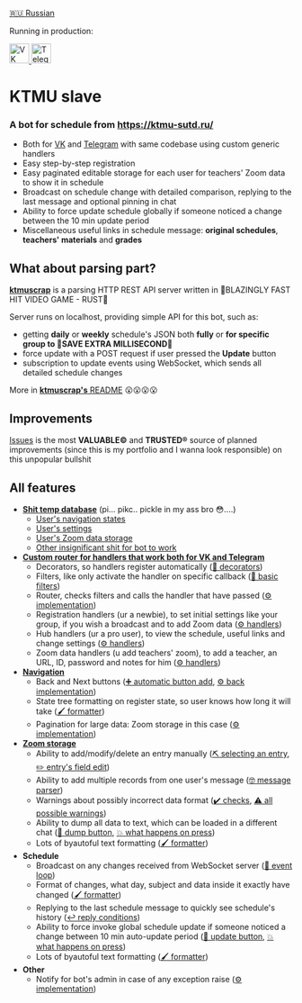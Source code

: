 [🇷🇺 Russian](/README-RU.md)

Running in production:
<p float="left">
  <a title="VK" href="https://vk.com/ktmuslave">
    <img alt="VK" src="https://upload.wikimedia.org/wikipedia/commons/f/f3/VK_Compact_Logo_%282021-present%29.svg" width=35>
  </a>
  <a title="Telegram" href="https://t.me/ktmuslave_bot">
    <img alt="Telegram" src="https://upload.wikimedia.org/wikipedia/commons/8/82/Telegram_logo.svg" width=35>
  </a>
</p>

# KTMU slave
### A bot for schedule from https://ktmu-sutd.ru/

- Both for [VK](https://vk.com/ktmuslave) and [Telegram](https://t.me/ktmuslave_bot) with same codebase using custom generic handlers
- Easy step-by-step registration
- Easy paginated editable storage for each user for teachers' Zoom data to show it in schedule
- Broadcast on schedule change with detailed comparison, replying to the last message and optional pinning in chat
- Ability to force update schedule globally if someone noticed a change between the 10 min update period
- Miscellaneous useful links in schedule message: **original schedules**, **teachers' materials** and **grades**

## What about parsing part?
[**ktmuscrap**](https://github.com/kerdl/ktmuscrap) is a parsing HTTP REST API server written in 🚀BLAZINGLY FAST HIT VIDEO GAME - RUST🚀

Server runs on localhost, providing simple API for this bot, such as:
- getting **daily** or **weekly** schedule's JSON both **fully** or **for specific group to 🚀SAVE EXTRA MILLISECOND🚀**
- force update with a POST request if user pressed the **Update** button
- subscription to update events using WebSocket, which sends all detailed schedule changes

More in [**ktmuscrap's** README](https://github.com/kerdl/ktmuscrap/blob/master/README.md) 😮😮😮😮

## Improvements
[Issues](https://github.com/kerdl/ktmuslave/issues) is the most **VALUABLE©** and **TRUSTED®** source of planned improvements (since this is my portfolio and I wanna look responsible) on this unpopular bullshit

## All features
- [**Shit temp database**](https://github.com/kerdl/ktmuslave/blob/b8c733216cb7c889a9ee21f4d7a20439639d82d2/src/svc/common/__init__.py#L41-L87) (pi... pikc.. pickle in my ass bro 😳....)
  - [User's navigation states](https://github.com/kerdl/ktmuslave/blob/b8c733216cb7c889a9ee21f4d7a20439639d82d2/src/svc/common/states/tree.py)
  - [User's settings](https://github.com/kerdl/ktmuslave/blob/b8c733216cb7c889a9ee21f4d7a20439639d82d2/src/data/settings.py#L17-L22)
  - [User's Zoom data storage](https://github.com/kerdl/ktmuslave/blob/b8c733216cb7c889a9ee21f4d7a20439639d82d2/src/data/zoom.py#L472-L499)
  - [Other insignificant shit for bot to work](https://github.com/kerdl/ktmuslave/blob/b8c733216cb7c889a9ee21f4d7a20439639d82d2/src/svc/common/__init__.py#L52-L87)
- [**Custom router for handlers that work both for VK and Telegram**](https://github.com/kerdl/ktmuslave/blob/b8c733216cb7c889a9ee21f4d7a20439639d82d2/src/svc/common/router.py)
  - Decorators, so handlers register automatically ([🎍 decorators](https://github.com/kerdl/ktmuslave/blob/b8c733216cb7c889a9ee21f4d7a20439639d82d2/src/svc/common/router.py#L37-L74))
  - Filters, like only activate the handler on specific callback ([🚽 basic filters](https://github.com/kerdl/ktmuslave/blob/master/src/svc/common/filters.py))
  - Router, checks filters and calls the handler that have passed ([⚙️ implementation](https://github.com/kerdl/ktmuslave/blob/b8c733216cb7c889a9ee21f4d7a20439639d82d2/src/svc/common/router.py#L103-L165))
  - Registration handlers (ur a newbie), to set initial settings like your group, if you wish a broadcast and to add Zoom data ([⚙️ handlers](https://github.com/kerdl/ktmuslave/blob/b8c733216cb7c889a9ee21f4d7a20439639d82d2/src/svc/common/bps/init.py))
  - Hub handlers (ur a pro user), to view the schedule, useful links and change settings ([⚙️ handlers](https://github.com/kerdl/ktmuslave/blob/b8c733216cb7c889a9ee21f4d7a20439639d82d2/src/svc/common/bps/hub.py))
  - Zoom data handlers (u add teachers' zoom), to add a teacher, an URL, ID, password and notes for him ([⚙️ handlers](https://github.com/kerdl/ktmuslave/blob/b8c733216cb7c889a9ee21f4d7a20439639d82d2/src/svc/common/bps/zoom.py))
- [**Navigation**](https://github.com/kerdl/ktmuslave/blob/b8c733216cb7c889a9ee21f4d7a20439639d82d2/src/svc/common/navigator.py)
  - Back and Next buttons ([➕ automatic button add](https://github.com/kerdl/ktmuslave/blob/b8c733216cb7c889a9ee21f4d7a20439639d82d2/src/svc/common/keyboard.py#L270-L280), [⚙️ back implementation](https://github.com/kerdl/ktmuslave/blob/b8c733216cb7c889a9ee21f4d7a20439639d82d2/src/svc/common/bps/__init__.py#L83-L86))
  - State tree formatting on register state, so user knows how long it will take ([🖌️ formatter](https://github.com/kerdl/ktmuslave/blob/b8c733216cb7c889a9ee21f4d7a20439639d82d2/src/svc/common/states/formatter.py#L38-L145))
  - Pagination for large data: Zoom storage in this case ([⚙️ implementation](https://github.com/kerdl/ktmuslave/blob/b8c733216cb7c889a9ee21f4d7a20439639d82d2/src/svc/common/pagination.py#L54-L165))
- [**Zoom storage**](https://github.com/kerdl/ktmuslave/blob/b8c733216cb7c889a9ee21f4d7a20439639d82d2/src/data/zoom.py)
  - Ability to add/modify/delete an entry manually ([⛏️ selecting an entry](https://github.com/kerdl/ktmuslave/blob/b8c733216cb7c889a9ee21f4d7a20439639d82d2/src/svc/common/bps/zoom.py#L418-L429), [✏️ entry's field edit](https://github.com/kerdl/ktmuslave/blob/b8c733216cb7c889a9ee21f4d7a20439639d82d2/src/svc/common/bps/zoom.py#L65-L155))
  - Ability to add multiple records from one user's message ([🤓 message parser](https://github.com/kerdl/ktmuslave/blob/b8c733216cb7c889a9ee21f4d7a20439639d82d2/src/parse/zoom.py#L223-L234))
  - Warnings about possibly incorrect data format ([✔️ checks](https://github.com/kerdl/ktmuslave/blob/master/src/data/zoom.py#L149-L156), [⚠️ all possible warnings](https://github.com/kerdl/ktmuslave/blob/b8c733216cb7c889a9ee21f4d7a20439639d82d2/src/data/__init__.py#L123-L156))
  - Ability to dump all data to text, which can be loaded in a different chat ([💾 dump button](https://github.com/kerdl/ktmuslave/blob/b8c733216cb7c889a9ee21f4d7a20439639d82d2/src/svc/common/bps/zoom.py#L452), [💥 what happens on press](https://github.com/kerdl/ktmuslave/blob/b8c733216cb7c889a9ee21f4d7a20439639d82d2/src/svc/common/bps/zoom.py#L15-L26))
  - Lots of byautoful text formatting ([🖌️ formatter](https://github.com/kerdl/ktmuslave/blob/b8c733216cb7c889a9ee21f4d7a20439639d82d2/src/data/zoom.py#L244-L255))
- **Schedule**
  - Broadcast on any changes received from WebSocket server ([🔄 event loop](https://github.com/kerdl/ktmuslave/blob/b8c733216cb7c889a9ee21f4d7a20439639d82d2/src/api/schedule.py#L310-L365))
  - Format of changes, what day, subject and data inside it exactly have changed ([🖌️ formatter](https://github.com/kerdl/ktmuslave/blob/b8c733216cb7c889a9ee21f4d7a20439639d82d2/src/data/schedule/format.py#L245-L315))
  - Replying to the last schedule message to quickly see schedule's history ([↩️ reply conditions](https://github.com/kerdl/ktmuslave/blob/b8c733216cb7c889a9ee21f4d7a20439639d82d2/src/svc/common/__init__.py#L208-L226))
  - Ability to force invoke global schedule update if someone noticed a change between 10 min auto-update period ([🔄 update button](https://github.com/kerdl/ktmuslave/blob/b8c733216cb7c889a9ee21f4d7a20439639d82d2/src/svc/common/bps/hub.py#L114), [💥 what happens on press](https://github.com/kerdl/ktmuslave/blob/b8c733216cb7c889a9ee21f4d7a20439639d82d2/src/svc/common/bps/hub.py#L20-L59))
  - Lots of byautoful text formatting ([🖌️ formatter](https://github.com/kerdl/ktmuslave/blob/b8c733216cb7c889a9ee21f4d7a20439639d82d2/src/data/schedule/format.py#L208-L238))
- **Other**
  - Notify for bot's admin in case of any exception raise ([⚙️ implementation](https://github.com/kerdl/ktmuslave/blob/e7990a044526435c49471ed8be06871ce0c50384/src/__init__.py#L61-L75))
